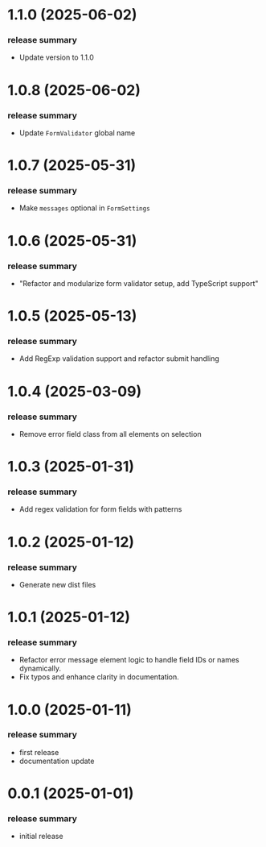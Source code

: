 <a name="1.1.0"></a>
# 1.1.0 (2025-06-02)

### release summary
- Update version to 1.1.0

<a name="1.0.8"></a>
# 1.0.8 (2025-06-02)

### release summary
- Update `FormValidator` global name

<a name="1.0.7"></a>
# 1.0.7 (2025-05-31)

### release summary
- Make `messages` optional in `FormSettings`

<a name="1.0.6"></a>
# 1.0.6 (2025-05-31)

### release summary
- "Refactor and modularize form validator setup, add TypeScript support"

<a name="1.0.5"></a>
# 1.0.5 (2025-05-13)

### release summary
- Add RegExp validation support and refactor submit handling

<a name="1.0.4"></a>
# 1.0.4 (2025-03-09)

### release summary

- Remove error field class from all elements on selection

<a name="1.0.3"></a>
# 1.0.3 (2025-01-31)

### release summary

- Add regex validation for form fields with patterns

<a name="1.0.2"></a>
# 1.0.2 (2025-01-12)

### release summary

- Generate new dist files

<a name="1.0.1"></a>
# 1.0.1 (2025-01-12)

### release summary

- Refactor error message element logic to handle field IDs or names dynamically. 
- Fix typos and enhance clarity in documentation.

<a name="1.0.0"></a>
# 1.0.0 (2025-01-11)

### release summary

- first release
- documentation update

<a name="0.0.1"></a>
# 0.0.1 (2025-01-01)

### release summary

- initial release